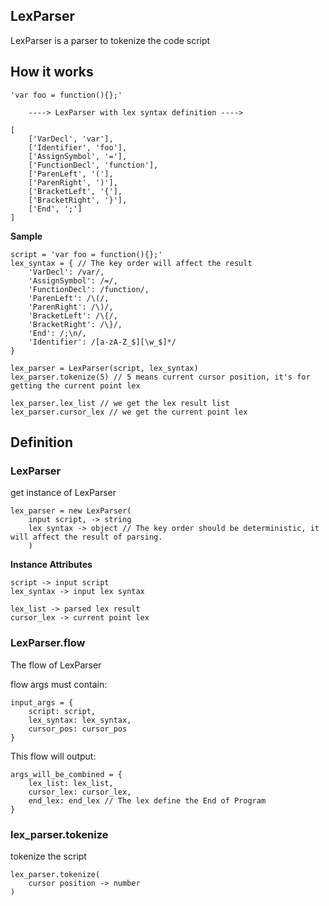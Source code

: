 ## LexParser

LexParser is a parser to tokenize the code script

## How it works

```
'var foo = function(){};'

    ----> LexParser with lex syntax definition ---->

[
    ['VarDecl', 'var'],
    ['Identifier', 'foo'],
    ['AssignSymbol', '='],
    ['FunctionDecl', 'function'],
    ['ParenLeft', '('],
    ['ParenRight', ')'],
    ['BracketLeft', '{'],
    ['BracketRight', '}'],
    ['End', ';']
]
```

**Sample**
```
script = 'var foo = function(){};'
lex_syntax = { // The key order will affect the result
    'VarDecl': /var/,
    'AssignSymbol': /=/,
    'FunctionDecl': /function/,
    'ParenLeft': /\(/,
    'ParenRight': /\)/,
    'BracketLeft': /\{/,
    'BracketRight': /\}/,
    'End': /;\n/,
    'Identifier': /[a-zA-Z_$][\w_$]*/
}

lex_parser = LexParser(script, lex_syntax)
lex_parser.tokenize(5) // 5 means current cursor position, it's for getting the current point lex

lex_parser.lex_list // we get the lex result list
lex_parser.cursor_lex // we get the current point lex
```

## Definition

### LexParser
get instance of LexParser
```
lex_parser = new LexParser(
    input script, -> string
    lex syntax -> object // The key order should be deterministic, it will affect the result of parsing.
    )
```

**Instance Attributes**
```
script -> input script
lex_syntax -> input lex syntax

lex_list -> parsed lex result
cursor_lex -> current point lex
```

### LexParser.flow
The flow of LexParser

flow args must contain:
```
input_args = {
    script: script,
    lex_syntax: lex_syntax,
    cursor_pos: cursor_pos
}
```

This flow will output:
```
args_will_be_combined = {
    lex_list: lex_list,
    cursor_lex: cursor_lex,
    end_lex: end_lex // The lex define the End of Program
}
```

### lex_parser.tokenize
tokenize the script
```
lex_parser.tokenize(
    cursor position -> number
)
```
